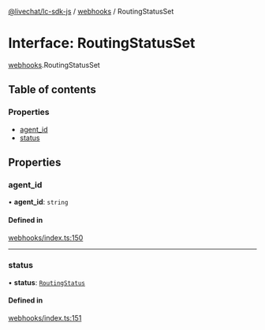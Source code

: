 [@livechat/lc-sdk-js](../README.md) / [webhooks](../modules/webhooks.md) / RoutingStatusSet

# Interface: RoutingStatusSet

[webhooks](../modules/webhooks.md).RoutingStatusSet

## Table of contents

### Properties

- [agent\_id](webhooks.RoutingStatusSet.md#agent_id)
- [status](webhooks.RoutingStatusSet.md#status)

## Properties

### agent\_id

• **agent\_id**: `string`

#### Defined in

[webhooks/index.ts:150](https://github.com/livechat/lc-sdk-js/blob/10347df/src/webhooks/index.ts#L150)

___

### status

• **status**: [`RoutingStatus`](../enums/webhooks_structures_structures.RoutingStatus.md)

#### Defined in

[webhooks/index.ts:151](https://github.com/livechat/lc-sdk-js/blob/10347df/src/webhooks/index.ts#L151)
